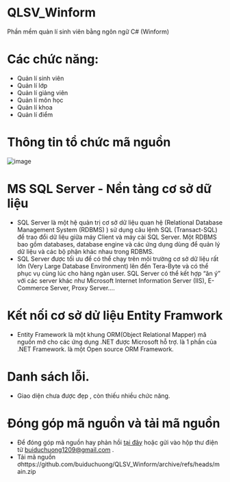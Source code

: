 # QLSV_Winform
Phần mềm quản lí sinh viên bằng ngôn ngữ C# (Winform)
# Các chức năng:
+ Quản lí sinh viên
+ Quản lí lớp
+ Quản lí giảng viên
+ Quản lí môn học
+ Quản lí khoa
+ Quản lí điểm
# Thông tin tổ chức mã nguồn
![image](https://user-images.githubusercontent.com/56433142/179359651-1d9700ca-49fc-4227-9dac-b3b8a1bc6e24.png)
# MS SQL Server - Nền tảng cơ sở dữ liệu
+ SQL Server là một hệ quản trị cơ sở dữ liệu quan hệ (Relational Database Management System (RDBMS) ) sử dụng câu lệnh SQL (Transact-SQL) để trao đổi dữ liệu giữa máy Client và máy cài SQL Server. Một RDBMS bao gồm databases, database engine và các ứng dụng dùng để quản lý dữ liệu và các bộ phận khác nhau trong RDBMS.
+ SQL Server được tối ưu để có thể chạy trên môi trường cơ sở dữ liệu rất lớn (Very Large Database Environment) lên đến Tera-Byte và có thể phục vụ cùng lúc cho hàng ngàn user. SQL Server có thể kết hợp “ăn ý” với các server khác như Microsoft Internet Information Server (IIS), E-Commerce Server, Proxy Server….
# Kết nối cơ sở dử liệu Entity Framwork
+ Entity Framework là một khung ORM(Object Relational Mapper) mã nguồn mở cho các ứng dụng .NET được Microsoft hỗ trợ. là 1 phần của .NET Framework. là một Open source ORM Framework.
# Danh sách lỗi.
+ Giao diện chưa được đẹp , còn thiếu nhiều chức năng.
# Đóng góp mã nguồn và tải mã nguồn
+ Để đóng góp mã nguồn hay phản hồi [tại đây](https://github.com/buiduchuong/QLSV_Winform/issues) hoặc gửi vào hộp thư điện tử buiduchuong1209@gmail.com .
+ Tải mã nguồn ơhttps://github.com/buiduchuong/QLSV_Winform/archive/refs/heads/main.zip
